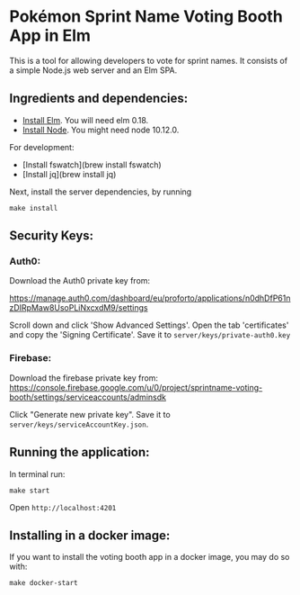 # Pokémon Sprint Name Voting Booth App in Elm

This is a tool for allowing developers to vote for sprint names.
It consists of a simple Node.js web server and an Elm SPA.

## Ingredients and dependencies:

- [Install Elm](http://elm-lang.org/install). You will need elm 0.18.
- [Install Node](https://nodejs.org/en/download/). You might need node 10.12.0.

For development:

- [Install fswatch](brew install fswatch)
- [Install jq](brew install jq)

Next, install the server dependencies, by running

```
make install
```

## Security Keys:

### Auth0:

Download the Auth0 private key from:

https://manage.auth0.com/dashboard/eu/proforto/applications/n0dhDfP61nzDIRpMaw8UsoPLiNxcxdM9/settings

Scroll down and click 'Show Advanced Settings'. Open the tab 'certificates' and copy the 'Signing Certificate'.
Save it to `server/keys/private-auth0.key`

### Firebase:

Download the firebase private key from:
https://console.firebase.google.com/u/0/project/sprintname-voting-booth/settings/serviceaccounts/adminsdk

Click "Generate new private key".  Save it to `server/keys/serviceAccountKey.json`.

## Running the application:

In terminal run:

```
make start
```

Open `http://localhost:4201`

## Installing in a docker image:

If you want to install the voting booth app in a docker image, you may do so with:

```
make docker-start
```

